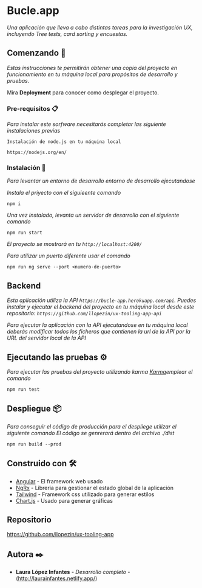 # Bucle.app

_Una aplicación que lleva a cabo distintas tareas para la investigación UX, incluyendo Tree tests, card sorting y encuestas._

## Comenzando 🚀

_Estas instrucciones te permitirán obtener una copia del proyecto en funcionamiento en tu máquina local para propósitos de desarrollo y pruebas._

Mira **Deployment** para conocer como desplegar el proyecto.


### Pre-requisitos 📋

_Para instalar este sorfware necesitarás completar las siguiente instalaciones previas_

```
Instalación de node.js en tu máquina local

https://nodejs.org/en/
```

### Instalación 🔧

_Para levantar un entorno de desarrollo entorno de desarrollo ejecutandose_

_Instala el priyecto con el siguieente comando_

```
npm i
```

_Una vez instalado, levanta un servidor de desarrollo con el siguiente comando_

```
npm run start
```

_El proyecto se mostrará en tu `http://localhost:4200/`_

_Para utilizar un puerto diferente usar el comando_

```
npm run ng serve --port <numero-de-puerto>
```

## Backend

_Esta aplicación utiliza la API `https://bucle-app.herokuapp.com/api`._
_Puedes instalar y ejecutar el backend del proyecto en tu máquina local
desde este repositorio: `https://github.com/llopezin/ux-tooling-app-api`_

_Para ejecutar la aplicación con la API ejecutandose en tu máquina local
deberás modificar todos los ficheros que contienen la url de la API por 
la URL del servidor local de la API_



## Ejecutando las pruebas ⚙️

_Para ejecutar las pruebas del proyecto utilizando karma [Karma](https://karma-runner.github.io)emplear el comando_

```
npm run test
```


## Despliegue 📦

_Para conseguir el código de producción para el despliege utilizar el siguiente comando_
_El código se genrerará dentro del archivo ./dist_

```
npm run build --prod
```

## Construido con 🛠️

* [Angular](https://angular.io/) - El framework web usado
* [NgRx](https://ngrx.io/docs) - Libreria para gestionar el estado global de la aplicación
* [Tailwind](https://tailwindcss.com/) - Framework css utilizado para generar estilos
* [Chart.js](https://www.chartjs.org/) - Usado para generar gráficas


## Repositorio

https://github.com/llopezin/ux-tooling-app

## Autora ✒️

* **Laura López Infantes** - *Desarrollo completo* - (http://laurainfantes.netlify.app/)